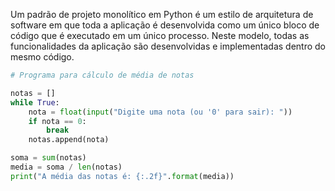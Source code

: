Um padrão de projeto monolítico em Python é um estilo de arquitetura de software em que toda a aplicação é desenvolvida como um único bloco de código que é executado em um único processo. Neste modelo, todas as funcionalidades da aplicação são desenvolvidas e implementadas dentro do mesmo código.

```python
# Programa para cálculo de média de notas 

notas = [] 
while True: 
	nota = float(input("Digite uma nota (ou '0' para sair): "))
	if nota == 0: 
		break 
	notas.append(nota) 

soma = sum(notas) 
media = soma / len(notas) 
print("A média das notas é: {:.2f}".format(media))
```